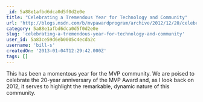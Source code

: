 ```yaml
---
_id: 5a88e1afbd6dca0d5f0d2e0e
title: "Celebrating a Tremendous Year for Technology and Community"
url: 'http://blogs.msdn.com/b/mvpawardprogram/archive/2012/12/20/celebrating-a-tremendous-year-for-technology-and-community.aspx'
category: 5a88e1afbd6dca0d5f0d2e0e
slug: 'celebrating-a-tremendous-year-for-technology-and-community'
user_id: 5a83ce59d6eb0005c4ecda2c
username: 'bill-s'
createdOn: '2013-01-04T12:29:42.000Z'
tags: []
---
```


This has been a momentous year for the MVP community. We are poised to celebrate the 20-year anniversary of the MVP Award and, as I look back on 2012, it serves to highlight the remarkable, dynamic nature of this community.

